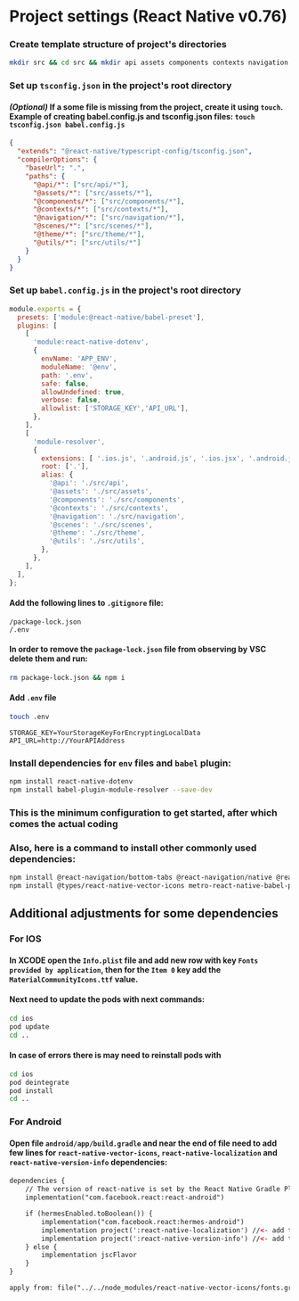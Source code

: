 # Project settings (React Native v0.76)

### Create template structure of project\'s directories

```bash
mkdir src && cd src && mkdir api assets components contexts navigation scenes theme utils && cd ..
```

### Set up `tsconfig.json` in the project\'s root directory 

#### <i>(Optional)</i> If a some file is missing from the project, create it using `touch`. Example of creating babel.config.js and tsconfig.json files: `touch tsconfig.json babel.config.js`

```json
{
  "extends": "@react-native/typescript-config/tsconfig.json",
  "compilerOptions": {
    "baseUrl": ".",
    "paths": {
      "@api/*": ["src/api/*"],
      "@assets/*": ["src/assets/*"],
      "@components/*": ["src/components/*"],
      "@contexts/*": ["src/contexts/*"],
      "@navigation/*": ["src/navigation/*"],
      "@scenes/*": ["src/scenes/*"],
      "@theme/*": ["src/theme/*"],
      "@utils/*": ["src/utils/*"]
    }
  }
}
```

### Set up `babel.config.js` in the project\'s root directory

```js
module.exports = {
  presets: ['module:@react-native/babel-preset'],
  plugins: [
    [
      'module:react-native-dotenv',
      {
        envName: 'APP_ENV',
        moduleName: '@env',
        path: '.env',
        safe: false,
        allowUndefined: true,
        verbose: false,
        allowlist: ['STORAGE_KEY','API_URL'],
      },
    ],
    [
      'module-resolver',
      {
        extensions: [ '.ios.js', '.android.js', '.ios.jsx', '.android.jsx', '.js', '.jsx', '.json', '.ts', '.tsx'],
        root: ['.'],
        alias: {
          '@api': './src/api',
          '@assets': './src/assets',
          '@components': './src/components',
          '@contexts': './src/contexts',
          '@navigation': './src/navigation',
          '@scenes': './src/scenes',
          '@theme': './src/theme',
          '@utils': './src/utils',
        },
      },
    ],
  ],
};

```

#### Add the following lines to `.gitignore` file:

```gitignore
/package-lock.json
/.env
```
#### In order to remove the `package-lock.json` file from observing by VSC delete them and run:

```bash
rm package-lock.json && npm i
```

#### Add `.env` file

```bash
touch .env
```

```dotenv
STORAGE_KEY=YourStorageKeyForEncryptingLocalData
API_URL=http://YourAPIAddress
```

### Install dependencies for `env` files and `babel` plugin:

```bash
npm install react-native-dotenv
npm install babel-plugin-module-resolver --save-dev
```

### This is the minimum configuration to get started, after which comes the actual coding

### Also, here is a command to install other commonly used dependencies:

```bash
npm install @react-navigation/bottom-tabs @react-navigation/native @react-navigation/native-stack @react-navigation/stack axios moment react-native-config react-native-gesture-handler react-native-localization react-native-mmkv react-native-progress react-native-uuid react-native-vector-icons react-native-version-info use-debounce zustand react-native-safe-area-context react-native-screens react-native-root-toast react-native-alert-notification
npm install @types/react-native-vector-icons metro-react-native-babel-preset --save-dev
```
## Additional adjustments for some dependencies
### For <b>IOS</b>

#### In XCODE open the `Info.plist` file and add new row with key `Fonts provided by application`, then for the `Item 0` key add the `MaterialCommunityIcons.ttf` value.
#### Next need to update the pods with next commands:

```bash
cd ios
pod update
cd ..
```

#### In case of errors there is may need to reinstall pods with

```bash
cd ios
pod deintegrate
pod install
cd ..
```
### For <b>Android</b>
#### Open file `android/app/build.gradle` and near the end of file need to add few lines for `react-native-vector-icons`, `react-native-localization` and `react-native-version-info` dependencies:

```html
dependencies {
    // The version of react-native is set by the React Native Gradle Plugin
    implementation("com.facebook.react:react-android")

    if (hermesEnabled.toBoolean()) {
        implementation("com.facebook.react:hermes-android")
        implementation project(':react-native-localization') //<- add this
        implementation project(':react-native-version-info') //<- add this
    } else {
        implementation jscFlavor
    }
}

apply from: file("../../node_modules/react-native-vector-icons/fonts.gradle") //<- add this

```
